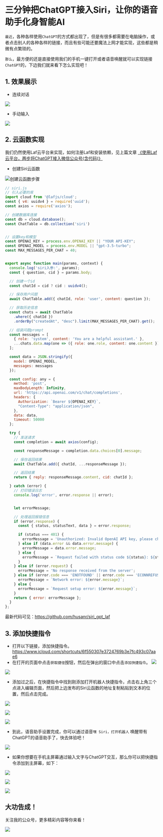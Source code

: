 # 三分钟把ChatGPT接入Siri，让你的语音助手化身智能AI
`最近`，各种各样使用`ChatGPT`的方式都出现了，但是有很多都需要在电脑操作，或者点击别人的各种各样的链接，而且有些可能还要魔法上网才能实现，这些都是稍微有点繁琐的。

`那么`，最方便的还是直接使用我们的手机一键打开或者语音唤醒就可以实现链接`ChatGPT`的，下边我们就来看下怎么实现吧！

## 1. 效果展示
- 连续对话

![](https://camo.githubusercontent.com/776a625b88262f40c640e6a9b2b3daa402c6fcdc58fb8c3329ad70beb3b0ad3a/68747470733a2f2f66696c65732e6d646e6963652e636f6d2f757365722f32343838332f61616539336637312d306534622d343837332d383365612d3936306364323732653135662e706e67)


- 手动输入

![](https://camo.githubusercontent.com/16ae80056f321bee38dc394901ef60bff0b922d53e82e2434f8e9788dc563272/68747470733a2f2f66696c65732e6d646e6963652e636f6d2f757365722f32343838332f37323262306161312d383737622d346234342d626234322d3863623735323439313536332e706e67)



## 2. 云函数实现
我们仍然使用Laf云平台来实现，如何注册Laf和安装依赖，见上篇文章 [《使用Laf云平台，两步将ChatGPT接入微信公众号(含代码)》](https://mp.weixin.qq.com/s/1e0oZ9aPImnNq7yYvnLG5g)

- 创建Siri云函数

![创建云函数步骤](https://camo.githubusercontent.com/af51c83163cdae8e77cacc008f9524a02bd6501ac1bcae161b41b0736f1cb982/68747470733a2f2f66696c65732e6d646e6963652e636f6d2f757365722f32343838332f62653033636434612d393165352d343237392d383431662d6637623639363434313932392e706e67)

```js
// siri.js
// 引入必要的库
import cloud from '@lafjs/cloud';
const { v4: uuidv4 } = require('uuid');
const axios = require('axios');

// 创建数据库连接
const db = cloud.database();
const ChatTable = db.collection('siri')


// 设置key和模型
const OPENAI_KEY = process.env.OPENAI_KEY || "YOUR API-KEY";
const OPENAI_MODEL = process.env.MODEL || "gpt-3.5-turbo";
const MAX_MESSAGES_PER_CHAT = 40;


export async function main(params, context) {
  console.log('siri入参:', params);
  const { question, cid } = params.body;

  // 创建一个id
  const chatId = cid ? cid : uuidv4();

  // 保存用户问题
  await ChatTable.add({ chatId, role: 'user', content: question });

  // 获取历史信息
  const chats = await ChatTable
    .where({ chatId })
    .orderBy("createdAt", "desc").limit(MAX_MESSAGES_PER_CHAT).get();

  // 组装问题prompt
  const messages = [
    { role: 'system', content: 'You are a helpful assistant.' },
    ...chats.data.map(one => ({ role: one.role, content: one.content })),
  ];

  const data = JSON.stringify({
    model: OPENAI_MODEL,
    messages: messages
  });

  const config: any = {
    method: 'post',
    maxBodyLength: Infinity,
    url: 'https://api.openai.com/v1/chat/completions',
    headers: {
      Authorization: `Bearer ${OPENAI_KEY}`,
      "Content-Type": "application/json",
    },
    data: data,
    timeout: 50000
  };

  try {
    // 发送请求
    const completion = await axios(config);

    const responseMessage = completion.data.choices[0].message;

    // 保存返回结果
    await ChatTable.add({ chatId, ...responseMessage });

    // 返回结果
    return { reply: responseMessage.content, cid: chatId };

  } catch (error) {
    // 打印错误日志
    console.log('error', error.response || error);


    let errorMessage;

    // 处理返回报错信息
    if (error.response) {
      const { status, statusText, data } = error.response;

      if (status === 401) {
        errorMessage = 'Unauthorized: Invalid OpenAI API key, please check your API key in the AirCode Environments tab.';
      } else if (data.error && data.error.message) {
        errorMessage = data.error.message;
      } else {
        errorMessage = `Request failed with status code ${status}: ${statusText}`;
      }
    } else if (error.request) {
      errorMessage = 'No response received from the server';
    } else if (error.code === 'ENOTFOUND' || error.code === 'ECONNREFUSED') {
      errorMessage = `Network error: ${error.message}`;
    } else {
      errorMessage = `Request setup error: ${error.message}`;
    }
    return { error: errorMessage };
  }
};
```
最新代码可见：https://github.com/husanr/siri_gpt_laf

## 3. 添加快捷指令
- 打开以下链接，添加快捷指令。
https://www.icloud.com/shortcuts/6f550307e3724769b3e7fc493c07aae6
- 在打开的页面中点击`获取捷径`按钮，然后在弹出的窗口中点击`添加快捷指令`。
![](https://camo.githubusercontent.com/040b1e8150d1cbd4d5f9030bcdda28ff8863434efc754721789dd900f424e3e5/68747470733a2f2f66696c65732e6d646e6963652e636f6d2f757365722f32343838332f64623339633066662d313264342d343436322d623135662d6331643432333733626338662e706e67)

![](https://camo.githubusercontent.com/46c6948e0720a2334250415cae80aec6c29503e0d4e11c66b63b2c963639e819/68747470733a2f2f66696c65732e6d646e6963652e636f6d2f757365722f32343838332f66333230316465322d646638662d343964302d393633382d3231323839356662313237642e706e67)

- 添加过之后，在快捷指令中找到刚添加打开机器人快捷指令，点击右上角三个点进入编辑页面，然后把上边发布的Siri云函数的地址复制粘贴到文本的位置，然后点击完成。

![](https://camo.githubusercontent.com/11f73d293fe80f5eb8b2be8fa0122b7ff44d7835bc98802965c27fed4e5d0a5a/68747470733a2f2f66696c65732e6d646e6963652e636f6d2f757365722f32343838332f35313065356238392d643264362d346234352d386636652d6130323962373866386638642e706e67)


![](https://camo.githubusercontent.com/4a2bd32deabd48f4687299243531d6c266f3477b2aee6545822d56d9c4e46297/68747470733a2f2f66696c65732e6d646e6963652e636f6d2f757365722f32343838332f63303661653266622d346535362d343539612d383865312d6137663433616662383136332e706e67)


![](https://camo.githubusercontent.com/e078dfe0f679e3ee9ba9c4550c51fad2941277304733cf9fef62270ba44c60bd/68747470733a2f2f66696c65732e6d646e6963652e636f6d2f757365722f32343838332f39663361333633632d316535622d346332332d393934622d3064616339663634363637312e706e67)

- 到此，语音助手设置完成，你可以通过语音`嘿 Siri，打开机器人` 唤醒带有ChatGPT的语音助手了，快去体验吧！

![](https://camo.githubusercontent.com/776a625b88262f40c640e6a9b2b3daa402c6fcdc58fb8c3329ad70beb3b0ad3a/68747470733a2f2f66696c65732e6d646e6963652e636f6d2f757365722f32343838332f61616539336637312d306534622d343837332d383365612d3936306364323732653135662e706e67)

- 如果你想要在手机主屏幕通过输入文字与ChatGPT交互，那么你可以把快捷指令添加到主屏幕，如下：

![](https://camo.githubusercontent.com/679435d26956d4d5d286aec25c4bfe8b8e309a5639196adc99603bdfa734bb1b/68747470733a2f2f66696c65732e6d646e6963652e636f6d2f757365722f32343838332f34663462336661312d356163332d346339382d623537622d6132363062343465643335652e706e67)

![](https://camo.githubusercontent.com/51df5e785019049b0c653c4484618c8b4bc09d2fe6f2c40faf0326571f8af16c/68747470733a2f2f66696c65732e6d646e6963652e636f6d2f757365722f32343838332f66646533316662332d626332312d346339352d383062642d3839336138396131346365332e706e67)

![](https://camo.githubusercontent.com/16ae80056f321bee38dc394901ef60bff0b922d53e82e2434f8e9788dc563272/68747470733a2f2f66696c65732e6d646e6963652e636f6d2f757365722f32343838332f37323262306161312d383737622d346234342d626234322d3863623735323439313536332e706e67)

## 大功告成！

关注我的公众号，更多精彩内容等你来看！

![](https://camo.githubusercontent.com/2109e865215b80bd1e1270d74112121f8d75a3e8eeea4097f678c5b3653e0e5e/68747470733a2f2f66696c65732e6d646e6963652e636f6d2f757365722f32343838332f63333664363861372d343339662d343837362d623434632d3837656539336236383063632e706e67)




